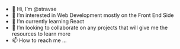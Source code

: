 - 👋 Hi, I’m @stravse
- 👀 I’m interested in Web Development mostly on the Front End Side
- 🌱 I’m currently learning React
- 💞️ I’m looking to collaborate on any projects that will give me the resources to learn more
- 📫 How to reach me ...

<!---
stravse/stravse is a ✨ special ✨ repository because its `README.md` (this file) appears on your GitHub profile.
You can click the Preview link to take a look at your changes.
--->
